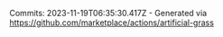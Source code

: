 Commits: 2023-11-19T06:35:30.417Z - Generated via https://github.com/marketplace/actions/artificial-grass
<br>
